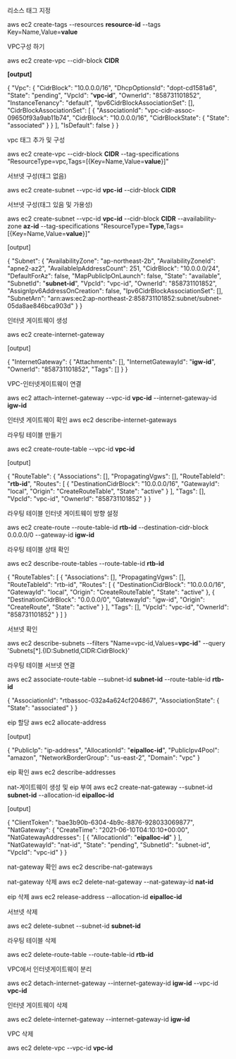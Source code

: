 리소스 태그 지정

aws ec2 create-tags --resources **resource-id** --tags Key=Name,Value=**value**

VPC구성 하기

aws ec2 create-vpc --cidr-block **CIDR**

**[output]**

{
"Vpc": {
"CidrBlock": "10.0.0.0/16",
"DhcpOptionsId": "dopt-cd1581a6",
"State": "pending",
"VpcId": "**vpc-id**",
"OwnerId": "858731101852",
"InstanceTenancy": "default",
"Ipv6CidrBlockAssociationSet": [],
"CidrBlockAssociationSet": [
{
"AssociationId": "vpc-cidr-assoc-09650f93a9ab11b74",
"CidrBlock": "10.0.0.0/16",
"CidrBlockState": {
"State": "associated"
}
}
],
"IsDefault": false
}
}



vpc 태그 추가 및 구성

aws ec2 create-vpc --cidr-block **CIDR** --tag-specifications "ResourceType=vpc,Tags=[{Key=Name,Value=**value**}]"



서브넷 구성(태그 없음)

aws ec2 create-subnet --vpc-id **vpc-id**  --cidr-block **CIDR**



서브넷 구성(태그 있음 및 가용성)

aws ec2 create-subnet --vpc-id **vpc-id**  --cidr-block **CIDR** --availability-zone **az-id** --tag-specifications "ResourceType=**Type**,Tags=[{Key=Name,Value=**value**}]"

[output]

{
"Subnet": {
"AvailabilityZone": "ap-northeast-2b",
"AvailabilityZoneId": "apne2-az2",
"AvailableIpAddressCount": 251,
"CidrBlock": "10.0.0.0/24",
"DefaultForAz": false,
"MapPublicIpOnLaunch": false,
"State": "available",
"SubnetId": "**subnet-id**",
"VpcId": "vpc-id",
"OwnerId": "858731101852",
"AssignIpv6AddressOnCreation": false,
"Ipv6CidrBlockAssociationSet": [],
"SubnetArn": "arn:aws:ec2:ap-northeast-2:858731101852:subnet/subnet-05da8ae846bca903d"
}
}

인터넷 게이트웨이 생성

aws ec2 create-internet-gateway

[output]

{
"InternetGateway": {
"Attachments": [],
"InternetGatewayId": "**igw-id**",
"OwnerId": "858731101852",
"Tags": []
}
}

VPC-인터넷게이트웨이 연결

aws ec2 attach-internet-gateway --vpc-id **vpc-id** --internet-gateway-id **igw-id**

인터넷 게이트웨이 확인
aws ec2 describe-internet-gateways

라우팅 테이블 만들기

aws ec2 create-route-table --vpc-id **vpc-id**

[output]

{
"RouteTable": {
"Associations": [],
"PropagatingVgws": [],
"RouteTableId": "**rtb-id**",
"Routes": [
{
"DestinationCidrBlock": "10.0.0.0/16",
"GatewayId": "local",
"Origin": "CreateRouteTable",
"State": "active"
}
],
"Tags": [],
"VpcId": "vpc-id",
"OwnerId": "858731101852"
}
}

라우팅 테이블 인터넷 게이트웨이 방향 설정

aws ec2 create-route --route-table-id **rtb-id** --destination-cidr-block 0.0.0.0/0 --gateway-id **igw-id**

라우팅 테이블 상태 확인

aws ec2 describe-route-tables --route-table-id **rtb-id**

{
"RouteTables": [
{
"Associations": [],
"PropagatingVgws": [],
"RouteTableId": "rtb-id",
"Routes": [
{
"DestinationCidrBlock": "10.0.0.0/16",
"GatewayId": "local",
"Origin": "CreateRouteTable",
"State": "active"
},
{
"DestinationCidrBlock": "0.0.0.0/0",
"GatewayId": "igw-id",
"Origin": "CreateRoute",
"State": "active"
}
],
"Tags": [],
"VpcId": "vpc-id",
"OwnerId": "858731101852"
}
]
}

서브넷 확인

aws ec2 describe-subnets --filters "Name=vpc-id,Values=**vpc-id**" --query 'Subnets[*].{ID:SubnetId,CIDR:CidrBlock}'

라우팅 테이블 서브넷 연결

aws ec2 associate-route-table --subnet-id **subnet-id** --route-table-id **rtb-id**

{
"AssociationId": "rtbassoc-032a4a624cf204867",
"AssociationState": {
"State": "associated"
}
}

eip 할당
aws ec2 allocate-address

[output]

{
    "PublicIp": "ip-address",
    "AllocationId": "**eipalloc-id**",
    "PublicIpv4Pool": "amazon",
    "NetworkBorderGroup": "us-east-2",
    "Domain": "vpc"
}

eip 확인
aws ec2 describe-addresses

nat-게이트웨이 생성 및 eip 부여
aws ec2 create-nat-gateway --subnet-id **subnet-id** --allocation-id **eipalloc-id**

[output]

{
    "ClientToken": "bae3b90b-6304-4b9c-8876-928033069877",
    "NatGateway": {
        "CreateTime": "2021-06-10T04:10:10+00:00",
        "NatGatewayAddresses": [
            {
                "AllocationId": "**eipalloc-id**"
            }
        ],
        "NatGatewayId": "nat-id",
        "State": "pending",
        "SubnetId": "subnet-id",
        "VpcId": "vpc-id"
    }
}

nat-gateway 확인
aws ec2 describe-nat-gateways

nat-gateway 삭제
aws ec2 delete-nat-gateway --nat-gateway-id **nat-id**

eip 삭제
aws ec2 release-address --allocation-id **eipalloc-id**

서브넷 삭제

aws ec2 delete-subnet --subnet-id **subnet-id**

라우팅 테이블 삭제

aws ec2 delete-route-table --route-table-id **rtb-id**

VPC에서 인터넷게이트웨이 분리

aws ec2 detach-internet-gateway --internet-gateway-id **igw-id** --vpc-id **vpc-id**

인터넷 게이트웨이 삭제

aws ec2 delete-internet-gateway --internet-gateway-id **igw-id**

VPC 삭제

aws ec2 delete-vpc --vpc-id **vpc-id**